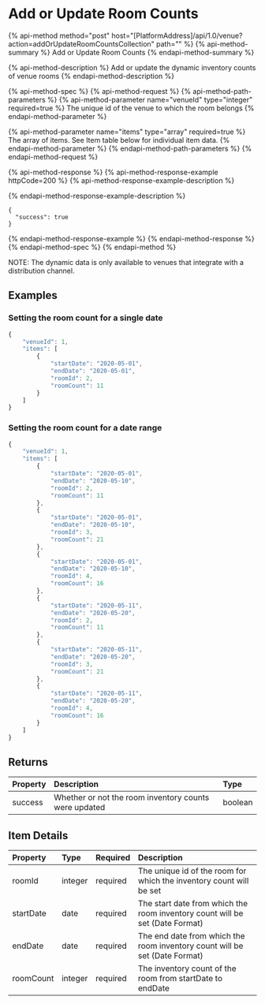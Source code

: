 # Add or Update Room Counts

{% api-method method="post" host="\[PlatformAddress\]/api/1.0/venue?action=addOrUpdateRoomCountsCollection" path="" %}
{% api-method-summary %}
Add or Update Room Counts
{% endapi-method-summary %}

{% api-method-description %}
Add or update the dynamic inventory counts of venue rooms
{% endapi-method-description %}

{% api-method-spec %}
{% api-method-request %}
{% api-method-path-parameters %}
{% api-method-parameter name="venueId" type="integer" required=true %}
The unique id of the venue to which the room belongs
{% endapi-method-parameter %}

{% api-method-parameter name="items" type="array" required=true %}
The array of items. See Item table below for individual item data.
{% endapi-method-parameter %}
{% endapi-method-path-parameters %}
{% endapi-method-request %}

{% api-method-response %}
{% api-method-response-example httpCode=200 %}
{% api-method-response-example-description %}

{% endapi-method-response-example-description %}

```text
{
  "success": true
}
```
{% endapi-method-response-example %}
{% endapi-method-response %}
{% endapi-method-spec %}
{% endapi-method %}

NOTE: The dynamic data is only available to venues that integrate with a distribution channel.

## Examples

### Setting the room count for a single date

```javascript
{
	"venueId": 1,
	"items": [
		{
			"startDate": "2020-05-01",
			"endDate": "2020-05-01",
			"roomId": 2,
			"roomCount": 11
		}
	]
}
```

### Setting the room count for a date range

```javascript
{
	"venueId": 1,
	"items": [
		{
			"startDate": "2020-05-01",
			"endDate": "2020-05-10",
			"roomId": 2,
			"roomCount": 11
		},
		{
			"startDate": "2020-05-01",
			"endDate": "2020-05-10",
			"roomId": 3,
			"roomCount": 21
		},
		{
			"startDate": "2020-05-01",
			"endDate": "2020-05-10",
			"roomId": 4,
			"roomCount": 16
		},
		{
			"startDate": "2020-05-11",
			"endDate": "2020-05-20",
			"roomId": 2,
			"roomCount": 11
		},
		{
			"startDate": "2020-05-11",
			"endDate": "2020-05-20",
			"roomId": 3,
			"roomCount": 21
		},
		{
			"startDate": "2020-05-11",
			"endDate": "2020-05-20",
			"roomId": 4,
			"roomCount": 16
		}
	]
}
```

## Returns

| Property | Description | Type |
| :--- | :--- | :--- |
| success | Whether or not the room inventory counts were updated | boolean |


## Item Details

| Property | Type | Required | Description |
| :--- | :--- | :--- | :--- |
| roomId | integer | required | The unique id of the room for which the inventory count will be set |
| startDate | date | required | The start date from which the room inventory count will be set (Date Format) |
| endDate | date | required | The end date from which the room inventory count will be set (Date Format) |
| roomCount | integer | required | The inventory count of the room from startDate to endDate |

